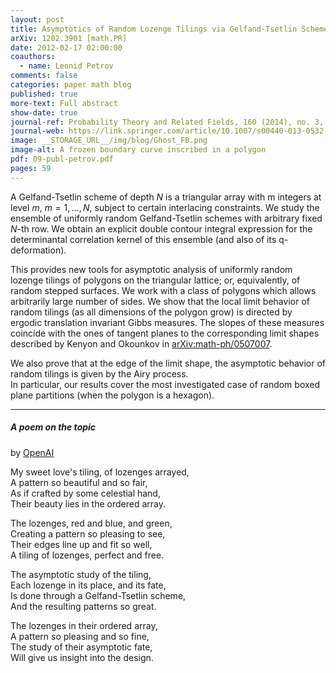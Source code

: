 ```yaml
---
layout: post
title: Asymptotics of Random Lozenge Tilings via Gelfand-Tsetlin Schemes
arXiv: 1202.3901 [math.PR]
date: 2012-02-17 02:00:00
coauthors:
  - name: Leonid Petrov
comments: false
categories: paper math blog
published: true
more-text: Full abstract
show-date: true
journal-ref: Probability Theory and Related Fields, 160 (2014), no. 3, 429-487
journal-web: https://link.springer.com/article/10.1007/s00440-013-0532-x
image: __STORAGE_URL__/img/blog/Ghost_FB.png
image-alt: A frozen boundary curve inscribed in a polygon
pdf: 09-publ-petrov.pdf
pages: 59
---
```


A Gelfand-Tsetlin scheme of depth $N$ is a triangular array with m integers at
level $m$, $m=1,\ldots,N$, subject to certain interlacing constraints. We study the
ensemble of uniformly random Gelfand-Tsetlin schemes with arbitrary fixed $N$-th
row. We obtain an explicit double contour integral expression for the
determinantal correlation kernel of this ensemble (and also of its
q-deformation).<!--more-->

This provides new tools for asymptotic analysis of uniformly random lozenge
tilings of polygons on the triangular lattice; or, equivalently, of random
stepped surfaces. We work with a class of polygons which allows arbitrarily
large number of sides. We show that the local limit behavior of random tilings
(as all dimensions of the polygon grow) is directed by ergodic translation
invariant Gibbs measures. The slopes of these measures coincide with the ones
of tangent planes to the corresponding limit shapes described by Kenyon and
Okounkov in <a href="https://arxiv.org/abs/math-ph/0507007">arXiv:math-ph/0507007</a>. 

We also prove that at the edge of the limit
shape, the asymptotic behavior of random tilings is given by the Airy process.
<br />In particular, our results cover the most investigated case of random boxed
plane partitions (when the polygon is a hexagon).

---

##### A poem on the topic 

by [OpenAI](https://beta.openai.com/playground)

<p class="mt-4">
My sweet love's tiling, of lozenges arrayed,<br>
A pattern so beautiful and so fair,<br>
As if crafted by some celestial hand,<br>
Their beauty lies in the ordered array.<br>
</p><p>
The lozenges, red and blue, and green,<br>
Creating a pattern so pleasing to see,<br>
Their edges line up and fit so well,<br>
A tiling of lozenges, perfect and free.<br>
</p><p>
The asymptotic study of the tiling,<br>
Each lozenge in its place, and its fate,<br>
Is done through a Gelfand-Tsetlin scheme,<br>
And the resulting patterns so great.<br>
</p><p class="mb-5">
The lozenges in their ordered array,<br>
A pattern so pleasing and so fine,<br>
The study of their asymptotic fate,<br>
Will give us insight into the design.<br>
</p>